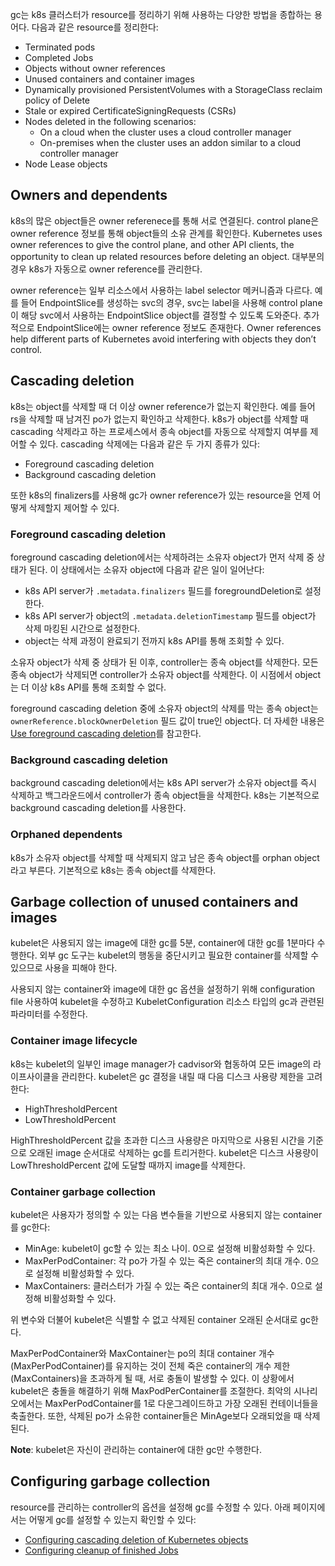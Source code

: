 gc는 k8s 클러스터가 resource를 정리하기 위해 사용하는 다양한 방법을 종합하는 용어다. 다음과 같은 resource를 정리한다:

- Terminated pods
- Completed Jobs
- Objects without owner references
- Unused containers and container images
- Dynamically provisioned PersistentVolumes with a StorageClass reclaim policy of Delete
- Stale or expired CertificateSigningRequests (CSRs)
- Nodes deleted in the following scenarios:
    - On a cloud when the cluster uses a cloud controller manager
    - On-premises when the cluster uses an addon similar to a cloud controller manager
- Node Lease objects

## Owners and dependents
k8s의 많은 object들은 owner referenece를 통해 서로 연결된다. control plane은 owner reference 정보를 통해 object들의 소유 관계를 확인한다. Kubernetes uses owner references to give the control plane, and other API clients, the opportunity to clean up related resources before deleting an object. 대부분의 경우 k8s가 자동으로 owner reference를 관리한다.

owner reference는 일부 리소스에서 사용하는 label selector 메커니즘과 다르다. 예를 들어 EndpointSlice를 생성하는 svc의 경우, svc는 label을 사용해 control plane이 해당 svc에서 사용하는 EndpointSlice object를 결정할 수 있도록 도와준다. 추가적으로 EndpointSlice에는 owner reference 정보도 존재한다. Owner references help different parts of Kubernetes avoid interfering with objects they don’t control.

## Cascading deletion
k8s는 object를 삭제할 때 더 이상 owner reference가 없는지 확인한다. 예를 들어 rs을 삭제할 때 남겨진 po가 없는지 확인하고 삭제한다. k8s가 object를 삭제할 때 cascading 삭제라고 하는 프로세스에서 종속 object를 자동으로 삭제할지 여부를 제어할 수 있다. cascading 삭제에는 다음과 같은 두 가지 종류가 있다:

- Foreground cascading deletion
- Background cascading deletion

또한 k8s의 finalizers를 사용해 gc가 owner reference가 있는 resource을 언제 어떻게 삭제할지 제어할 수 있다.

### Foreground cascading deletion
foreground cascading deletion에서는 삭제하려는 소유자 object가 먼저 삭제 중 상태가 된다. 이 상태에서는 소유자 object에 다음과 같은 일이 일어난다:

- k8s API server가 `.metadata.finalizers` 필드를 foregroundDeletion로 설정한다.
- k8s API server가 object의 `.metadata.deletionTimestamp` 필드를 object가 삭제 마킹된 시간으로 설정한다.
- object는 삭제 과정이 완료되기 전까지 k8s API를 통해 조회할 수 있다.

소유자 object가 삭제 중 상태가 된 이후, controller는 종속 object를 삭제한다. 모든 종속 object가 삭제되면 controller가 소유자 object를 삭제한다. 이 시점에서 object는 더 이상 k8s API를 통해 조회할 수 없다.

foreground cascading deletion 중에 소유자 object의 삭제를 막는 종속 object는 `ownerReference.blockOwnerDeletion` 필드 값이 true인 object다. 더 자세한 내용은 [Use foreground cascading deletion](https://kubernetes.io/docs/tasks/administer-cluster/use-cascading-deletion/#use-foreground-cascading-deletion)를 참고한다.

### Background cascading deletion
background cascading deletion에서는 k8s API server가 소유자 object를 즉시 삭제하고 백그라운드에서 controller가 종속 object들을 삭제한다. k8s는 기본적으로 background cascading deletion를 사용한다.

### Orphaned dependents
k8s가 소유자 object를 삭제할 때 삭제되지 않고 남은 종속 object를 orphan object라고 부른다. 기본적으로 k8s는 종속 object를 삭제한다.

## Garbage collection of unused containers and images
kubelet은 사용되지 않는 image에 대한 gc를 5분, container에 대한 gc를 1분마다 수행한다. 외부 gc 도구는 kubelet의 행동을 중단시키고 필요한 container를 삭제할 수 있으므로 사용을 피해야 한다.

사용되지 않는 container와 image에 대한 gc 옵션을 설정하기 위해 configuration file 사용하여 kubelet을 수정하고 KubeletConfiguration 리소스 타입의 gc과 관련된 파라미터를 수정한다.

### Container image lifecycle
k8s는 kubelet의 일부인 image manager가 cadvisor와 협동하여 모든 image의 라이프사이클을 관리한다. kubelet은 gc 결정을 내릴 때 다음 디스크 사용량 제한을 고려한다:

- HighThresholdPercent
- LowThresholdPercent

HighThresholdPercent 값을 초과한 디스크 사용량은 마지막으로 사용된 시간을 기준으로 오래된 image 순서대로 삭제하는 gc를 트리거한다. kubelet은 디스크 사용량이 LowThresholdPercent 값에 도달할 때까지 image를 삭제한다.

### Container garbage collection
kubelet은 사용자가 정의할 수 있는 다음 변수들을 기반으로 사용되지 않는 container를 gc한다:

- MinAge: kubelet이 gc할 수 있는 최소 나이. 0으로 설정해 비활성화할 수 있다.
- MaxPerPodContainer: 각 po가 가질 수 있는 죽은 container의 최대 개수. 0으로 설정해 비활성화할 수 있다.
- MaxContainers: 클러스터가 가질 수 있는 죽은 container의 최대 개수. 0으로 설정해 비활성화할 수 있다.

위 변수와 더불어 kubelet은 식별할 수 없고 삭제된 container 오래된 순서대로 gc한다.

MaxPerPodContainer와 MaxContainer는 po의 최대 container 개수(MaxPerPodContainer)를 유지하는 것이 전체 죽은 container의 개수 제한(MaxContainers)을 초과하게 될 때, 서로 충돌이 발생할 수 있다. 이 상황에서 kubelet은 충돌을 해결하기 위해 MaxPodPerContainer를 조절한다. 최악의 시나리오에서는 MaxPerPodContainer를 1로 다운그레이드하고 가장 오래된 컨테이너들을 축출한다. 또한, 삭제된 po가 소유한 container들은 MinAge보다 오래되었을 때 삭제된다.

**Note**: kubelet은 자신이 관리하는 container에 대한 gc만 수행한다.

## Configuring garbage collection
resource를 관리하는 controller의 옵션을 설정해 gc를 수정할 수 있다. 아래 페이지에서는 어떻게 gc를 설정할 수 있는지 확인할 수 있다:

- [Configuring cascading deletion of Kubernetes objects](https://kubernetes.io/docs/tasks/administer-cluster/use-cascading-deletion/)
- [Configuring cleanup of finished Jobs](https://kubernetes.io/docs/tasks/administer-cluster/kubelet-config-file/)